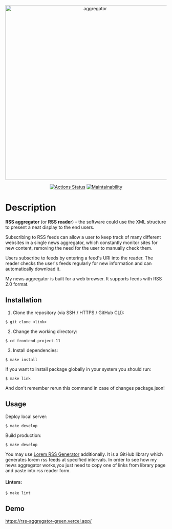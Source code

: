<p align="center">
  <a href="https://rss-aggregator-green.vercel.app/">
    <img alt="aggregator" src="https://user-images.githubusercontent.com/84579087/164723061-7ea9b03e-6a03-4a66-bb04-7ebbc3b7e65d.png" width="546">
  </a>
</p>

<p align="center">
  <a href="https://github.com/evgeniyworkbel/frontend-project-11/actions"><img alt="Actions Status" src="https://github.com/evgeniyworkbel/frontend-project-11/workflows/hexlet-check/badge.svg"></a>
  <a href="https://codeclimate.com/github/evgeniyworkbel/frontend-project-11/maintainability"><img alt="Maintainability" src="https://api.codeclimate.com/v1/badges/95877815d99af49bcb3d/maintainability"></a>
</p>

# Description

**RSS aggregator** (or **RSS reader**) - the software could use the XML structure to present a neat display to the end users.

Subscribing to RSS feeds can allow a user to keep track of many different websites in a single news aggregator, which constantly monitor sites for new content, removing the need for the user to manually check them. 

Users subscribe to feeds by entering a feed's URI into the reader. The reader checks the user's feeds regularly for new information and can automatically download it.

My news aggregator is built for a web browser. It supports feeds with RSS 2.0 format.

## Installation

1. Clone the repository (via SSH / HTTPS / GitHub CLI):
```
$ git clone <link>
```

2. Change the working directory:
```
$ cd frontend-project-11
```

3. Install dependencies:
```
$ make install
```

If you want to install package globally in your system you should run:
```
$ make link
```
And don't remember rerun this command in case of changes package.json!

## Usage

Deploy local server:
```
$ make develop
```

Build production:
```
$ make develop
```

You may use [Lorem RSS Generator](https://github.com/mbertolacci/lorem-rss) additionally. It is a GitHub library which generates lorem rss feeds at specified intervals. In order to see how my news aggregator works,you just need to copy one of links from library page and paste into rss reader form.

#### Linters:
```
$ make lint
```

## Demo
https://rss-aggregator-green.vercel.app/

